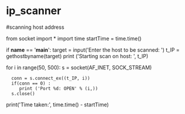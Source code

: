 # ip_scanner
#scanning host address

from socket import *
import time
startTime = time.time()

if __name__ == '__main__':
   target = input('Enter the host to be scanned: ')
   t_IP = gethostbyname(target)
   print ('Starting scan on host: ', t_IP)
   
   for i in range(50, 500):
      s = socket(AF_INET, SOCK_STREAM)
      
      conn = s.connect_ex((t_IP, i))
      if(conn == 0) :
         print ('Port %d: OPEN' % (i,))
      s.close()
print('Time taken:', time.time() - startTime)
